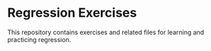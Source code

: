 # Regression Exercises

This repository contains exercises and related files for learning and practicing regression.